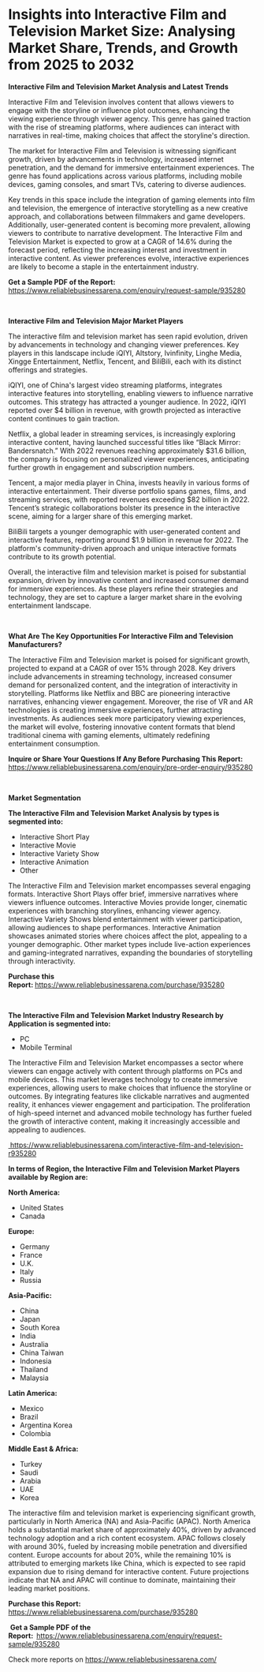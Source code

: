 <p><h1>Insights into Interactive Film and Television Market Size: Analysing Market Share, Trends, and Growth from 2025 to 2032</h1></p><p><strong>Interactive Film and Television Market Analysis and Latest Trends</strong></p>
<p><p>Interactive Film and Television involves content that allows viewers to engage with the storyline or influence plot outcomes, enhancing the viewing experience through viewer agency. This genre has gained traction with the rise of streaming platforms, where audiences can interact with narratives in real-time, making choices that affect the storyline's direction.</p><p>The market for Interactive Film and Television is witnessing significant growth, driven by advancements in technology, increased internet penetration, and the demand for immersive entertainment experiences. The genre has found applications across various platforms, including mobile devices, gaming consoles, and smart TVs, catering to diverse audiences. </p><p>Key trends in this space include the integration of gaming elements into film and television, the emergence of interactive storytelling as a new creative approach, and collaborations between filmmakers and game developers. Additionally, user-generated content is becoming more prevalent, allowing viewers to contribute to narrative development. The Interactive Film and Television Market is expected to grow at a CAGR of 14.6% during the forecast period, reflecting the increasing interest and investment in interactive content. As viewer preferences evolve, interactive experiences are likely to become a staple in the entertainment industry.</p></p>
<p><strong>Get a Sample PDF of the Report:&nbsp;</strong> <a href="https://www.reliablebusinessarena.com/enquiry/request-sample/935280?utm_campaign=3286&utm_medium=2&utm_source=Github&utm_content=ia&utm_term=07032025&utm_id=interactive-film-and-television">https://www.reliablebusinessarena.com/enquiry/request-sample/935280</a></p>
<p>&nbsp;</p>
<p><strong>Interactive Film and Television Major Market Players</strong></p>
<p><p>The interactive film and television market has seen rapid evolution, driven by advancements in technology and changing viewer preferences. Key players in this landscape include iQIYI, Altstory, Ivinfinity, Linghe Media, Xingge Entertainment, Netflix, Tencent, and BiliBili, each with its distinct offerings and strategies.</p><p>iQIYI, one of China's largest video streaming platforms, integrates interactive features into storytelling, enabling viewers to influence narrative outcomes. This strategy has attracted a younger audience. In 2022, iQIYI reported over $4 billion in revenue, with growth projected as interactive content continues to gain traction.</p><p>Netflix, a global leader in streaming services, is increasingly exploring interactive content, having launched successful titles like “Black Mirror: Bandersnatch.” With 2022 revenues reaching approximately $31.6 billion, the company is focusing on personalized viewer experiences, anticipating further growth in engagement and subscription numbers.</p><p>Tencent, a major media player in China, invests heavily in various forms of interactive entertainment. Their diverse portfolio spans games, films, and streaming services, with reported revenues exceeding $82 billion in 2022. Tencent’s strategic collaborations bolster its presence in the interactive scene, aiming for a larger share of this emerging market.</p><p>BiliBili targets a younger demographic with user-generated content and interactive features, reporting around $1.9 billion in revenue for 2022. The platform's community-driven approach and unique interactive formats contribute to its growth potential.</p><p>Overall, the interactive film and television market is poised for substantial expansion, driven by innovative content and increased consumer demand for immersive experiences. As these players refine their strategies and technology, they are set to capture a larger market share in the evolving entertainment landscape.</p></p>
<p>&nbsp;</p>
<p><strong>What Are The Key Opportunities For Interactive Film and Television Manufacturers?</strong></p>
<p><p>The Interactive Film and Television market is poised for significant growth, projected to expand at a CAGR of over 15% through 2028. Key drivers include advancements in streaming technology, increased consumer demand for personalized content, and the integration of interactivity in storytelling. Platforms like Netflix and BBC are pioneering interactive narratives, enhancing viewer engagement. Moreover, the rise of VR and AR technologies is creating immersive experiences, further attracting investments. As audiences seek more participatory viewing experiences, the market will evolve, fostering innovative content formats that blend traditional cinema with gaming elements, ultimately redefining entertainment consumption.</p></p>
<p><strong>Inquire or Share Your Questions If Any Before Purchasing This Report:</strong> <a href="https://www.reliablebusinessarena.com/enquiry/pre-order-enquiry/935280?utm_campaign=3286&utm_medium=2&utm_source=Github&utm_content=ia&utm_term=07032025&utm_id=interactive-film-and-television">https://www.reliablebusinessarena.com/enquiry/pre-order-enquiry/935280</a></p>
<p>&nbsp;</p>
<p><strong>Market Segmentation</strong></p>
<p><strong>The Interactive Film and Television Market Analysis by types is segmented into:</strong></p>
<p><ul><li>Interactive Short Play</li><li>Interactive Movie</li><li>Interactive Variety Show</li><li>Interactive Animation</li><li>Other</li></ul></p>
<p><p>The Interactive Film and Television market encompasses several engaging formats. Interactive Short Plays offer brief, immersive narratives where viewers influence outcomes. Interactive Movies provide longer, cinematic experiences with branching storylines, enhancing viewer agency. Interactive Variety Shows blend entertainment with viewer participation, allowing audiences to shape performances. Interactive Animation showcases animated stories where choices affect the plot, appealing to a younger demographic. Other market types include live-action experiences and gaming-integrated narratives, expanding the boundaries of storytelling through interactivity.</p></p>
<p><strong>Purchase this Report:&nbsp;</strong><a href="https://www.reliablebusinessarena.com/purchase/935280?utm_campaign=3286&utm_medium=2&utm_source=Github&utm_content=ia&utm_term=07032025&utm_id=interactive-film-and-television">https://www.reliablebusinessarena.com/purchase/935280</a></p>
<p>&nbsp;</p>
<p><strong>The Interactive Film and Television Market Industry Research by Application is segmented into:</strong></p>
<p><ul><li>PC</li><li>Mobile Terminal</li></ul></p>
<p><p>The Interactive Film and Television Market encompasses a sector where viewers can engage actively with content through platforms on PCs and mobile devices. This market leverages technology to create immersive experiences, allowing users to make choices that influence the storyline or outcomes. By integrating features like clickable narratives and augmented reality, it enhances viewer engagement and participation. The proliferation of high-speed internet and advanced mobile technology has further fueled the growth of interactive content, making it increasingly accessible and appealing to audiences.</p></p>
<p><a href="https://www.reliablebusinessarena.com/interactive-film-and-television-r935280?utm_campaign=3286&utm_medium=2&utm_source=Github&utm_content=ia&utm_term=07032025&utm_id=interactive-film-and-television">&nbsp;https://www.reliablebusinessarena.com/interactive-film-and-television-r935280</a></p>
<p><strong>In terms of Region, the Interactive Film and Television Market Players available by Region are:</strong></p>
<p>
    <p> <strong> North America: </strong>
        <ul>
            <li>United States</li>
            <li>Canada</li>
        </ul>
        </p> 
    <p> <strong> Europe: </strong>
        <ul>
            <li>Germany</li>
            <li>France</li>
            <li>U.K.</li>
            <li>Italy</li>
            <li>Russia</li>
        </ul>
        </p> 
    <p> <strong> Asia-Pacific: </strong>
        <ul>
            <li>China</li>
            <li>Japan</li>
            <li>South Korea</li>
            <li>India</li>
            <li>Australia</li>
            <li>China Taiwan</li>
            <li>Indonesia</li>
            <li>Thailand</li>
            <li>Malaysia</li>
        </ul>
        </p> 
    <p> <strong> Latin America: </strong>
        <ul>
            <li>Mexico</li>
            <li>Brazil</li>
            <li>Argentina Korea</li>
            <li>Colombia</li>
        </ul>
        </p> 
    <p> <strong> Middle East & Africa: </strong>
        <ul>
            <li>Turkey</li>
            <li>Saudi</li>
            <li>Arabia</li>
            <li>UAE</li>
            <li>Korea</li>
        </ul>
    </p>
    </p>
<p><p>The interactive film and television market is experiencing significant growth, particularly in North America (NA) and Asia-Pacific (APAC). North America holds a substantial market share of approximately 40%, driven by advanced technology adoption and a rich content ecosystem. APAC follows closely with around 30%, fueled by increasing mobile penetration and diversified content. Europe accounts for about 20%, while the remaining 10% is attributed to emerging markets like China, which is expected to see rapid expansion due to rising demand for interactive content. Future projections indicate that NA and APAC will continue to dominate, maintaining their leading market positions.</p></p>
<p><strong>Purchase this Report: </strong><a href="https://www.reliablebusinessarena.com/purchase/935280?utm_campaign=3286&utm_medium=2&utm_source=Github&utm_content=ia&utm_term=07032025&utm_id=interactive-film-and-television">https://www.reliablebusinessarena.com/purchase/935280</a></p>
<p>&nbsp;<strong>Get a Sample PDF of the Report:&nbsp;&nbsp;</strong><a href="https://www.reliablebusinessarena.com/enquiry/request-sample/935280?utm_campaign=3286&utm_medium=2&utm_source=Github&utm_content=ia&utm_term=07032025&utm_id=interactive-film-and-television">https://www.reliablebusinessarena.com/enquiry/request-sample/935280</a></p>
<p><strong></strong></p>
<p>Check more reports on <a href="https://www.reliablebusinessarena.com/?utm_campaign=3286&utm_medium=2&utm_source=Github&utm_content=ia&utm_term=07032025&utm_id=interactive-film-and-television">https://www.reliablebusinessarena.com/</a></p>